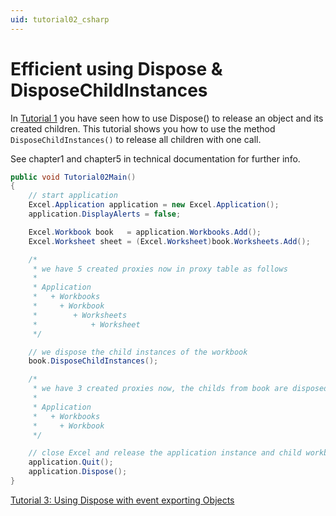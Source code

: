 ```yaml
---
uid: tutorial02_csharp
---
```


# Efficient using Dispose & DisposeChildInstances

In [Tutorial 1](tutorial01.md) you have seen how to use Dispose() to release an object
and its created children. This tutorial shows you how to use the method
`DisposeChildInstances()` to release all children with one call.

See chapter1 and chapter5 in technical documentation for further info.

```csharp
public void Tutorial02Main()
{
    // start application
    Excel.Application application = new Excel.Application();
    application.DisplayAlerts = false;

    Excel.Workbook book   = application.Workbooks.Add();
    Excel.Worksheet sheet = (Excel.Worksheet)book.Worksheets.Add();

    /*
     * we have 5 created proxies now in proxy table as follows
     *
     * Application
     *   + Workbooks
     *     + Workbook
     *        + Worksheets
     *            + Worksheet
     */

    // we dispose the child instances of the workbook
    book.DisposeChildInstances();

    /*
     * we have 3 created proxies now, the childs from book are disposed
     *
     * Application
     *   + Workbooks
     *     + Workbook
     */

    // close Excel and release the application instance and child workbooks
    application.Quit();
    application.Dispose();
}
```

[Tutorial 3: Using Dispose with event exporting Objects](tutorial03.md)
